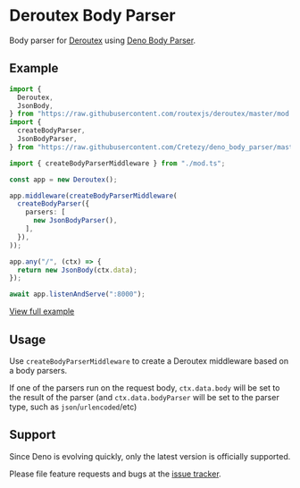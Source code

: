 # Deroutex Body Parser

Body parser for [Deroutex](https://github.com/routexjs/deroutex) using [Deno Body Parser](https://github.com/Cretezy/deno_body_parser).

## Example

```ts
import {
  Deroutex,
  JsonBody,
} from "https://raw.githubusercontent.com/routexjs/deroutex/master/mod.ts";
import {
  createBodyParser,
  JsonBodyParser,
} from "https://raw.githubusercontent.com/Cretezy/deno_body_parser/master/mod.ts";

import { createBodyParserMiddleware } from "./mod.ts";

const app = new Deroutex();

app.middleware(createBodyParserMiddleware(
  createBodyParser({
    parsers: [
      new JsonBodyParser(),
    ],
  }),
));

app.any("/", (ctx) => {
  return new JsonBody(ctx.data);
});

await app.listenAndServe(":8000");
```

[View full example](./example.ts)

## Usage

Use `createBodyParserMiddleware` to create a Deroutex middleware based on a body parsers.

If one of the parsers run on the request body, `ctx.data.body` will be set to the result of the parser
(and `ctx.data.bodyParser` will be set to the parser type, such as `json`/`urlencoded`/etc)

## Support

Since Deno is evolving quickly, only the latest version is officially supported.

Please file feature requests and bugs at the [issue tracker](https://github.com/routexjs/deroutex_body_parser/issues).
